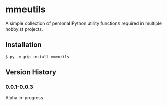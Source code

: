 # mmeutils

A simple collection of personal Python utility functions required in multiple hobbyist projects.

## Installation

```shell
$ py -m pip install mmeutils
```

## Version History

### 0.0.1-0.0.3

Alpha in-progress
